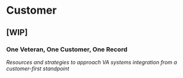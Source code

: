 # Customer

## [WIP]

### One Veteran, One Customer, One Record

_Resources and strategies to approach VA systems integration from a customer-first standpoint_
